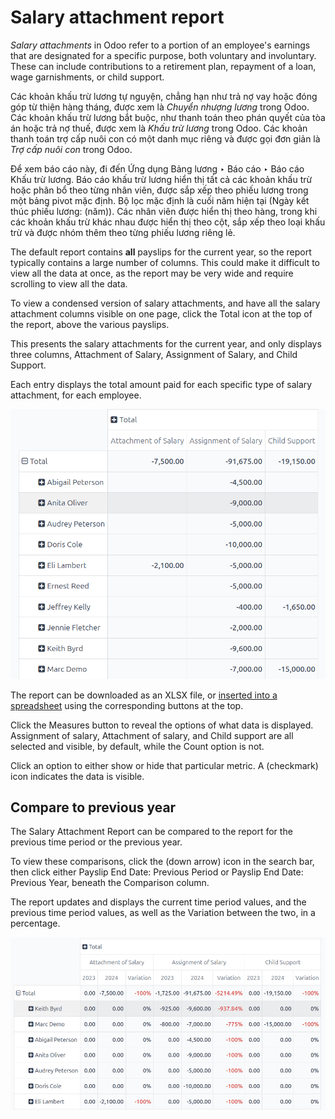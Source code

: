# Salary attachment report

*Salary attachments* in Odoo refer to a portion of an employee's earnings that are designated for
a specific purpose, both voluntary and involuntary. These can include contributions to a retirement
plan, repayment of a loan, wage garnishments, or child support.

Các khoản khấu trừ lương tự nguyện, chẳng hạn như trả nợ vay hoặc đóng góp từ thiện hàng tháng, được xem là *Chuyển nhượng lương* trong Odoo. Các khoản khấu trừ lương bắt buộc, như thanh toán theo phán quyết của tòa án hoặc trả nợ thuế, được xem là *Khấu trừ lương* trong Odoo. Các khoản thanh toán trợ cấp nuôi con có một danh mục riêng và được gọi đơn giản là *Trợ cấp nuôi con* trong Odoo.

Để xem báo cáo này, đi đến Ứng dụng Bảng lương ‣ Báo cáo ‣ Báo cáo Khấu trừ lương. Báo cáo khấu trừ lương hiển thị tất cả các khoản khấu trừ hoặc phân bổ theo từng nhân viên, được sắp xếp theo phiếu lương trong một bảng pivot mặc định. Bộ lọc mặc định là cuối năm hiện tại (Ngày kết thúc phiếu lương: (năm)). Các nhân viên được hiển thị theo hàng, trong khi các khoản khấu trừ khác nhau được hiển thị theo cột, sắp xếp theo loại khấu trừ và được nhóm thêm theo từng phiếu lương riêng lẻ.

The default report contains **all** payslips for the current year, so the report typically contains
a large number of columns. This could make it difficult to view all the data at once, as the report
may be very wide and require scrolling to view all the data.

To view a condensed version of salary attachments, and have all the salary attachment columns
visible on one page, click the <i class="fa fa-minus-square-o"></i> Total icon at the top of the
report, above the various payslips.

This presents the salary attachments for the current year, and only displays three columns,
Attachment of Salary, Assignment of Salary, and Child Support.

Each entry displays the total amount paid for each specific type of salary attachment, for each
employee.

![The Attachment of Salary report that shows all salary garnishments in a condensed view.](../../../_images/salary-attachment.png)

The report can be downloaded as an XLSX file, or [inserted into a spreadsheet](../../productivity/spreadsheet/insert.md) using the corresponding buttons at the top.

Click the Measures button to reveal the options of what data is displayed.
Assignment of salary, Attachment of salary, and Child support
are all selected and visible, by default, while the Count option is not.

Click an option to either show or hide that particular metric. A <i class="fa fa-check"></i>
(checkmark) icon indicates the data is visible.

## Compare to previous year

The Salary Attachment Report can be compared to the report for the previous time period
or the previous year.

To view these comparisons, click the <i class="fa fa-caret-down"></i> (down arrow) icon in the
search bar, then click either Payslip End Date: Previous Period or Payslip
End Date: Previous Year, beneath the <i class="fa fa-adjust"></i> Comparison column.

The report updates and displays the current time period values, and the previous time period values,
as well as the Variation between the two, in a percentage.

![The salary attachment report modified to compare to the previous year.](../../../_images/comparison-attachment.png)
